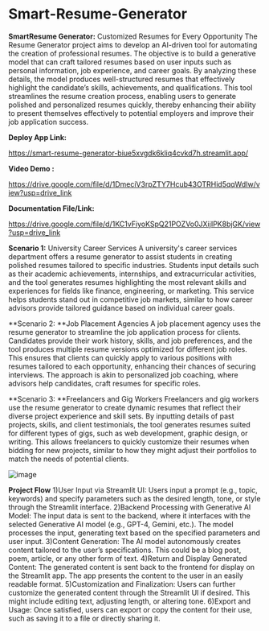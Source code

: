 # Smart-Resume-Generator
**SmartResume Generator:** Customized Resumes for Every Opportunity The Resume Generator project aims to develop an AI-driven tool for automating the creation of professional resumes. The objective is to build a generative model that can craft tailored resumes based on user inputs such as personal information, job experience, and career goals. By analyzing these details, the model produces well-structured resumes that effectively highlight the candidate’s skills, achievements, and qualifications. This tool streamlines the resume creation process, enabling users to generate polished and personalized resumes quickly, thereby enhancing their ability to present themselves effectively to potential employers and improve their job application success.

**Deploy App Link:**

https://smart-resume-generator-biue5xvgdk6kliq4cvkd7h.streamlit.app/

**Video Demo :**

https://drive.google.com/file/d/1DmeciV3rpZTY7Hcub43OTRHid5qqWdIw/view?usp=drive_link

**Documentation File/Link:**

https://drive.google.com/file/d/1KC1vFiyoKSpQ21POZVo0JXijIPK8bjGK/view?usp=drive_link

**Scenario 1:** University Career Services A university's career services department offers a resume generator to assist students in creating polished resumes tailored to specific industries. Students input details such as their academic achievements, internships, and extracurricular activities, and the tool generates resumes highlighting the most relevant skills and experiences for fields like finance, engineering, or marketing. This service helps students stand out in competitive job markets, similar to how career advisors provide tailored guidance based on individual career goals.

**Scenario 2: **Job Placement Agencies A job placement agency uses the resume generator to streamline the job application process for clients. Candidates provide their work history, skills, and job preferences, and the tool produces multiple resume versions optimized for different job roles. This ensures that clients can quickly apply to various positions with resumes tailored to each opportunity, enhancing their chances of securing interviews. The approach is akin to personalized job coaching, where advisors help candidates, craft resumes for specific roles.

**Scenario 3: **Freelancers and Gig Workers Freelancers and gig workers use the resume generator to create dynamic resumes that reflect their diverse project experience and skill sets. By inputting details of past projects, skills, and client testimonials, the tool generates resumes suited for different types of gigs, such as web development, graphic design, or writing. This allows freelancers to quickly customize their resumes when bidding for new projects, similar to how they might adjust their portfolios to match the needs of potential clients.

![image](https://github.com/user-attachments/assets/eefaaa7f-25cc-4292-9a00-ccfcdbb04bd2)

**Project Flow** 1)User Input via Streamlit UI: Users input a prompt (e.g., topic, keywords) and specify parameters such as the desired length, tone, or style through the Streamlit interface. 2)Backend Processing with Generative AI Model: The input data is sent to the backend, where it interfaces with the selected Generative AI model (e.g., GPT-4, Gemini, etc.). The model processes the input, generating text based on the specified parameters and user input. 3)Content Generation: The AI model autonomously creates content tailored to the user’s specifications. This could be a blog post, poem, article, or any other form of text. 4)Return and Display Generated Content: The generated content is sent back to the frontend for display on the Streamlit app. The app presents the content to the user in an easily readable format. 5)Customization and Finalization: Users can further customize the generated content through the Streamlit UI if desired. This might include editing text, adjusting length, or altering tone. 6)Export and Usage: Once satisfied, users can export or copy the content for their use, such as saving it to a file or directly sharing it.
